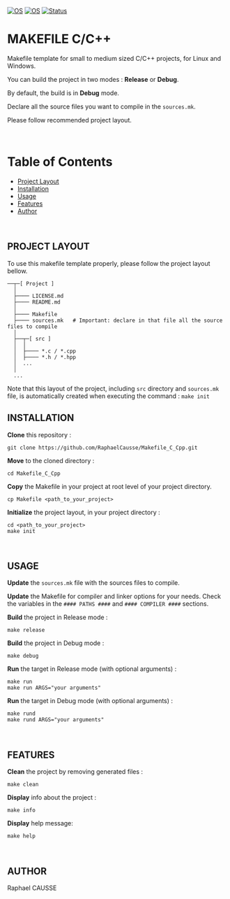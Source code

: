 [![OS](https://img.shields.io/badge/os-linux-blue.svg)](https://shields.io/)
[![OS](https://img.shields.io/badge/os-windows-blue.svg)](https://shields.io/)
[![Status](https://img.shields.io/badge/status-completed-success.svg)](https://shields.io/)

# MAKEFILE C/C++

Makefile template for small to medium sized C/C++ projects, for Linux and Windows.

You can build the project in two modes : **Release** or **Debug**.

By default, the build is in **Debug** mode.

Declare all the source files you want to compile in the `sources.mk`.

Please follow recommended project layout.

<br>

# Table of Contents
 
- [Project Layout](#project-layout)
- [Installation](#installation)
- [Usage](#usage)
- [Features](#features)
- [Author](#author)

<br>

## PROJECT LAYOUT

To use this makefile template properly, please follow the project layout bellow.
```
──┬─[ Project ]
  │
  ├──── LICENSE.md
  ├──── README.md
  │
  ├──── Makefile
  ├──── sources.mk   # Important: declare in that file all the source files to compile
  │
  ├──┬─[ src ]
  │  │
  │  ├──── *.c / *.cpp
  │  ├──── *.h / *.hpp
  │  ...
  │
  ...
```
Note that this layout of the project, including `src` directory and `sources.mk` file, is automatically created when executing the command : `make init`
<br>

## INSTALLATION

**Clone** this repository :
```
git clone https://github.com/RaphaelCausse/Makefile_C_Cpp.git
```
**Move** to the cloned directory :
```
cd Makefile_C_Cpp
```
**Copy** the Makefile in your project at root level of your project directory.
```
cp Makefile <path_to_your_project>
```
**Initialize** the project layout, in your project directory :
```
cd <path_to_your_project>
make init
```

<br>

## USAGE

**Update** the `sources.mk` file with the sources files to compile.

**Update** the Makefile for compiler and linker options for your needs. Check the variables in the `#### PATHS ####` and `#### COMPILER ####` sections.

**Build** the project in Release mode :
```
make release
```
**Build** the project in Debug mode :
```
make debug
```
**Run** the target in Release mode (with optional arguments) :
```
make run
make run ARGS="your arguments"
```
**Run** the target in Debug mode (with optional arguments) :
```
make rund
make rund ARGS="your arguments"
```
<br>

## FEATURES

**Clean** the project by removing generated files :
```
make clean
```
**Display** info about the project :
```
make info
```
**Display** help message:
```
make help
```
<br>

## AUTHOR

Raphael CAUSSE
